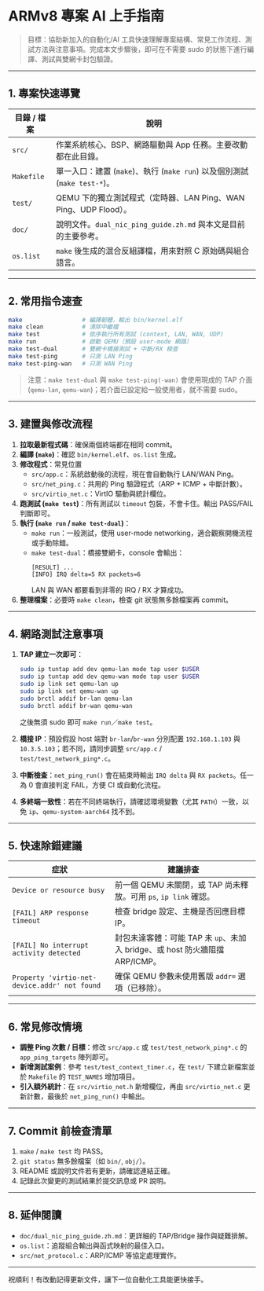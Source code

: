 # ARMv8 專案 AI 上手指南

> 目標：協助新加入的自動化/AI 工具快速理解專案結構、常見工作流程、測試方法與注意事項。完成本文步驟後，即可在不需要 sudo 的狀態下進行編譯、測試與雙網卡封包驗證。

---

## 1. 專案快速導覽

| 目錄 / 檔案 | 說明 |
|-------------|------|
| `src/` | 作業系統核心、BSP、網路驅動與 App 任務。主要改動都在此目錄。 |
| `Makefile` | 單一入口：建置 (`make`)、執行 (`make run`) 以及個別測試 (`make test-*`)。 |
| `test/` | QEMU 下的獨立測試程式（定時器、LAN Ping、WAN Ping、UDP Flood）。 |
| `doc/` | 說明文件。`dual_nic_ping_guide.zh.md` 與本文是目前的主要參考。 |
| `os.list` | `make` 後生成的混合反組譯檔，用來對照 C 原始碼與組合語言。 |

---

## 2. 常用指令速查

```bash
make                 # 編譯韌體，輸出 bin/kernel.elf
make clean           # 清除中繼檔
make test            # 依序執行所有測試 (context, LAN, WAN, UDP)
make run             # 啟動 QEMU（預設 user-mode 網路）
make test-dual       # 雙網卡橋接測試 + 中斷/RX 檢查
make test-ping       # 只測 LAN Ping
make test-ping-wan   # 只測 WAN Ping
```

> 注意：`make test-dual` 與 `make test-ping(-wan)` 會使用現成的 TAP 介面 (`qemu-lan`, `qemu-wan`)；若介面已設定給一般使用者，就不需要 sudo。

---

## 3. 建置與修改流程

1. **拉取最新程式碼**：確保兩個終端都在相同 commit。
2. **編譯 (`make`)**：確認 `bin/kernel.elf`、`os.list` 生成。
3. **修改程式**：常見位置
   - `src/app.c`：系統啟動後的流程，現在會自動執行 LAN/WAN Ping。
   - `src/net_ping.c`：共用的 Ping 驗證程式（ARP + ICMP + 中斷計數）。
   - `src/virtio_net.c`：VirtIO 驅動與統計欄位。
4. **跑測試 (`make test`)**：所有測試以 `timeout` 包裝，不會卡住。輸出 PASS/FAIL 判斷即可。
5. **執行 (`make run` / `make test-dual`)**：
   - `make run`：一般測試，使用 user-mode networking，適合觀察開機流程或手動除錯。
   - `make test-dual`：橋接雙網卡，console 會輸出：
     ```
     [RESULT] ...
     [INFO] IRQ delta=5 RX packets=6
     ```
     LAN 與 WAN 都要看到非零的 IRQ / RX 才算成功。
6. **整理檔案**：必要時 `make clean`，檢查 git 狀態無多餘檔案再 commit。

---

## 4. 網路測試注意事項

1. **TAP 建立一次即可**：
   ```bash
   sudo ip tuntap add dev qemu-lan mode tap user $USER
   sudo ip tuntap add dev qemu-wan mode tap user $USER
   sudo ip link set qemu-lan up
   sudo ip link set qemu-wan up
   sudo brctl addif br-lan qemu-lan
   sudo brctl addif br-wan qemu-wan
   ```
   之後無須 sudo 即可 `make run`／`make test`。

2. **橋接 IP**：預設假設 host 端對 `br-lan`/`br-wan` 分別配置 `192.168.1.103` 與 `10.3.5.103`；若不同，請同步調整 `src/app.c` / `test/test_network_ping*.c`。

3. **中斷檢查**：`net_ping_run()` 會在結束時輸出 `IRQ delta` 與 `RX packets`。任一為 0 會直接判定 FAIL，方便 CI 或自動化流程。

4. **多終端一致性**：若在不同終端執行，請確認環境變數（尤其 `PATH`）一致，以免 `ip`、`qemu-system-aarch64` 找不到。

---

## 5. 快速除錯建議

| 症狀 | 建議排查 |
|------|-----------|
| `Device or resource busy` | 前一個 QEMU 未關閉，或 TAP 尚未釋放。可用 `ps`, `ip link` 確認。 |
| `[FAIL] ARP response timeout` | 檢查 bridge 設定、主機是否回應目標 IP。 |
| `[FAIL] No interrupt activity detected` | 封包未達客體：可能 TAP 未 `up`、未加入 bridge、或 host 防火牆阻擋 ARP/ICMP。 |
| `Property 'virtio-net-device.addr' not found` | 確保 QEMU 參數未使用舊版 `addr=` 選項（已移除）。 |

---

## 6. 常見修改情境

- **調整 Ping 次數 / 目標**：修改 `src/app.c` 或 `test/test_network_ping*.c` 的 `app_ping_targets` 陣列即可。
- **新增測試案例**：參考 `test/test_context_timer.c`，在 `test/` 下建立新檔案並於 `Makefile` 的 `TEST_NAMES` 增加項目。
- **引入額外統計**：在 `src/virtio_net.h` 新增欄位，再由 `src/virtio_net.c` 更新計數，最後於 `net_ping_run()` 中輸出。

---

## 7. Commit 前檢查清單

1. `make` / `make test` 均 PASS。
2. `git status` 無多餘檔案（如 `bin/`, `obj/`）。
3. README 或說明文件若有更新，請確認連結正確。
4. 記錄此次變更的測試結果於提交訊息或 PR 說明。

---

## 8. 延伸閱讀

- `doc/dual_nic_ping_guide.zh.md`：更詳細的 TAP/Bridge 操作與疑難排解。
- `os.list`：追蹤組合輸出與函式映射的最佳入口。
- `src/net_protocol.c`：ARP/ICMP 等協定處理實作。

---

祝順利！有改動記得更新文件，讓下一位自動化工具能更快接手。
